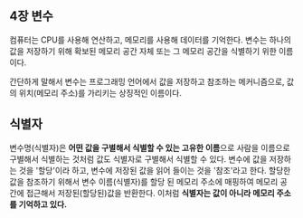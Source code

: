 ## 4장 변수

컴퓨터는 CPU를 사용해 연산하고, 메모리를 사용해 데이터를 기억한다.
변수는 하나의 값을 저장하기 위해 확보된 메모리 공간 자체 또는 그 메모리 공간을 식별하기 위한 이름이다.

간단하게 말해서 변수는 프로그래밍 언어에서 값을 저장하고 참조하는 메커니즘으로, 값의 위치(메모리 주소)를 가리키는 상징적인 이름이다.

## 식별자

변수명(식별자)은 **어떤 값을 구별해서 식별할 수 있는 고유한 이름**으로 사람을 이름으로 구별해서 식별하는 것처럼 값도 식별자로 구별해서 식별할 수 있다.
변수에 값을 저장하는 것을 '할당'이라 하고, 변수에 저장된 값을 읽어 들이는 것을 '참조'라고 한다. 할당한 값을 참조하기 위해서 변수 이름(식별자)를 할당 된 메모리 주소에 매핑하여 메모리 공간에 접근해서 저장된(할당된)값을 반환한다. 이처럼 **식별자는 값이 아니라 메모리 주소를 기억하고 있다.**
